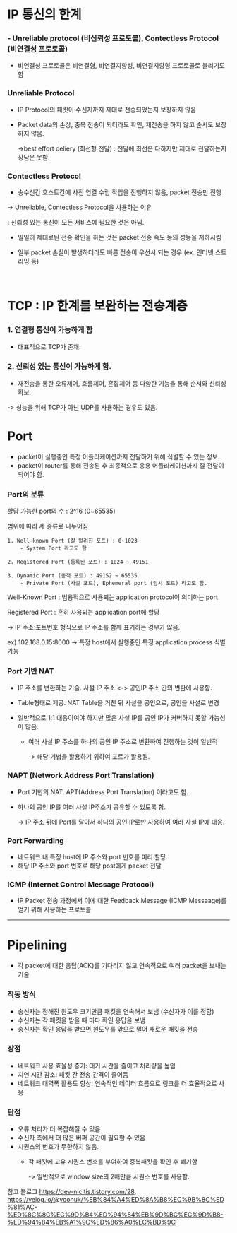 # IP 통신의 한계
### - Unreliable protocol (비신뢰성 프로토콜), Contectless Protocol (비연결성 프로토콜)
- 비연결성 프로토콜은 비연결형, 비연결지향성, 비연결지향형 프로토콜로 불리기도 함

### Unreliable Protocol
- IP Protocol의 패킷이 수신지까지 제대로 전송되었는지 보장하지 않음

- Packet data의 손상, 중복 전송이 되더라도 확인, 재전송을 하지 않고 순서도 보장하지 않음.
    
    ->best effort deliery (최선형 전달) : 전달에 최선은 다하지만 제대로 전달하는지 장담은 못함.

### Contectless Protocol

- 송수신간 호스트간에 사전 연결 수립 작업을 진행하지 않음, packet 전송만 진행

-> Unreliable, Contectless Protocol을 사용하는 이유

: 신뢰성 있는 통신이 모든 서비스에 필요한 것은 아님.

- 일일히 제대로된 전송 확인을 하는 것은 packet 전송 속도 등의 성능을 저하시킴

- 일부 packet 손실이 발생하더라도 빠른 전송이 우선시 되는 경우 (ex. 인터넷 스트리밍 등)

<br>

# TCP : IP 한계를 보완하는 전송계층
### 1. 연결형 통신이 가능하게 함
- 대표적으로 TCP가 존재.
### 2. 신뢰성 있는 통신이 가능하게 함.
- 재전송을 통한 오류제어, 흐름제어, 혼잡제어 등 다양한 기능을 통해 순서와 신뢰성 확보.

-> 성능을 위해 TCP가 아닌 UDP를 사용하는 경우도 있음.

# Port
- packet이 실행중인 특정 어플리케이션까지 전달하기 위해 식별할 수 있는 정보.
- packet이 router를 통해 전송된 후 최종적으로 응용 어플리케이션까지 잘 전달이 되어야 함.

### Port의 분류 
할당 가능한 port의 수 : 2^16 (0~65535)

범위에 따라 세 종류로 나누어짐

    1. Well-known Port (잘 알려진 포트) : 0~1023
        - System Port 라고도 함

    2. Registered Port (등록된 포트) : 1024 ~ 49151

    3. Dynamic Port (동적 포트) : 49152 ~ 65535
        - Private Port (사설 포트), Ephemeral port (임시 포트) 라고도 함.

Well-Known Port : 범용적으로 사용되는 application protocol이 의미하는 port

Registered Port : 흔히 사용되는 application port에 할당

-> IP 주소:포트번호 형식으로 IP 주소를 함께 표기하는 경우가 많음.

ex) 102.168.0.15:8000 -> 특정 host에서 실행중인 특정 application process 식별 가능 

### Port 기반 NAT
- IP 주소를 변환하는 기술. 사설 IP 주소 <-> 공인IP 주소 간의 변환에 사용함.
- Table형태로 제공. NAT Table을 거친 뒤 사설을 공인으로, 공인을 사설로 변경  
- 일반적으로 1:1 대응이여야 하지만 많은 사설 IP를 공인 IP가 커버하지 못할 가능성이 많음.
    
    - 여러 사설 IP 주소를 하나의 공인 IP 주소로 변환하여 진행하는 것이 일반적
       
        -> 해당 기법을 활용하기 위하여 포트가 활용됨.

### NAPT (Network Address Port Translation) 
- Port 기반의 NAT. APT(Address Port Translation) 이라고도 함.
- 하나의 공인 IP를 여러 사설 IP주소가 공유할 수 있도록 함.
    
    -> IP 주소 뒤에 Port를 달아서 하나의 공인 IP로만 사용하여 여러 사설 IP에 대응.

### Port Forwarding
- 네트워크 내 특정 host에 IP 주소와 port 번호를 미리 할당.
- 해당 IP 주소와 port 번호로 해당 post에게 packet 전달

### ICMP (Internet Control Message Protocol)
- IP Packet 전송 과정에서 이에 대한 Feedback Message (ICMP Messaage)를 얻기 위해 사용하는 프로토콜


------------------------------------------------------------------------------------------------
# Pipelining

- 각 packet에 대한 응답(ACK)를 기다리지 않고 연속적으로 여러 packet을 보내는 기술

### 작동 방식

- 송신자는 정해진 윈도우 크기만큼 패킷을 연속해서 보냄 (수신자가 이를 정함)
- 수신자는 각 패킷을 받을 때 마다 확인 응답을 보냄
- 송신자는 확인 응답을 받으면 윈도우를 앞으로 밀어 새로운 패킷을 전송

### 장점

- 네트워크 사용 효율성 증가: 대기 시간을 줄이고 처리량을 높임
- 지연 시간 감소: 패킷 간 전송 간격이 줄어듬
- 네트워크 대역폭 활용도 향상: 연속적인 데이터 흐름으로 링크를 더 효율적으로 사용

### 단점

- 오류 처리가 더 복잡해질 수 있음
- 수신자 측에서 더 많은 버퍼 공간이 필요할 수 있음
- 시퀀스의 번호가 무한하지 않음.
    - 각 패킷에 고유 시퀀스 번호를 부여하여 중복패킷을 확인 후 폐기함
    
        -> 일반적으로 window size의 2배만큼 시퀀스 번호를 사용함.

참고 블로그 https://dev-nicitis.tistory.com/28, https://velog.io/@yoonuk/%EB%84%A4%ED%8A%B8%EC%9B%8C%ED%81%AC-%ED%8C%8C%EC%9D%B4%ED%94%84%EB%9D%BC%EC%9D%B8-%ED%94%84%EB%A1%9C%ED%86%A0%EC%BD%9C